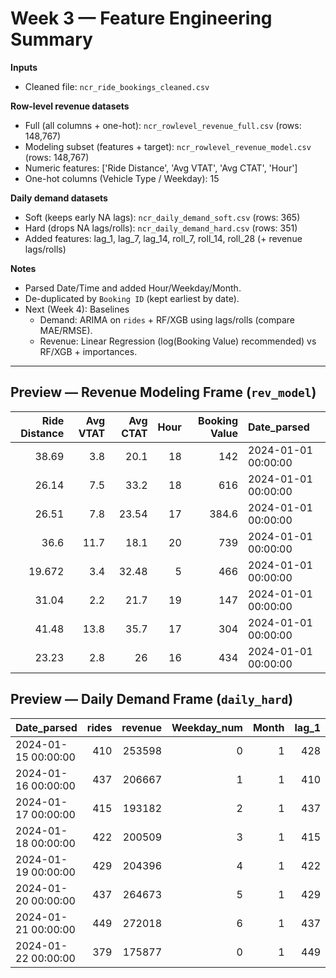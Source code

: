 # Week 3 — Feature Engineering Summary

**Inputs**
- Cleaned file: `ncr_ride_bookings_cleaned.csv`

**Row-level revenue datasets**
- Full (all columns + one-hot): `ncr_rowlevel_revenue_full.csv`  (rows: 148,767)
- Modeling subset (features + target): `ncr_rowlevel_revenue_model.csv`  (rows: 148,767)
- Numeric features: ['Ride Distance', 'Avg VTAT', 'Avg CTAT', 'Hour']
- One-hot columns (Vehicle Type / Weekday): 15

**Daily demand datasets**
- Soft (keeps early NA lags): `ncr_daily_demand_soft.csv` (rows: 365)
- Hard (drops NA lags/rolls): `ncr_daily_demand_hard.csv` (rows: 351)
- Added features: lag_1, lag_7, lag_14, roll_7, roll_14, roll_28 (+ revenue lags/rolls)

**Notes**
- Parsed Date/Time and added Hour/Weekday/Month.
- De-duplicated by `Booking ID` (kept earliest by date).
- Next (Week 4): Baselines
  - Demand: ARIMA on `rides` + RF/XGB using lags/rolls (compare MAE/RMSE).
  - Revenue: Linear Regression (log(Booking Value) recommended) vs RF/XGB + importances.

---

## Preview — Revenue Modeling Frame (`rev_model`)
|   Ride Distance |   Avg VTAT |   Avg CTAT |   Hour |   Booking Value | Date_parsed         |
|----------------:|-----------:|-----------:|-------:|----------------:|:--------------------|
|          38.69  |        3.8 |      20.1  |     18 |           142   | 2024-01-01 00:00:00 |
|          26.14  |        7.5 |      33.2  |     18 |           616   | 2024-01-01 00:00:00 |
|          26.51  |        7.8 |      23.54 |     17 |           384.6 | 2024-01-01 00:00:00 |
|          36.6   |       11.7 |      18.1  |     20 |           739   | 2024-01-01 00:00:00 |
|          19.672 |        3.4 |      32.48 |      5 |           466   | 2024-01-01 00:00:00 |
|          31.04  |        2.2 |      21.7  |     19 |           147   | 2024-01-01 00:00:00 |
|          41.48  |       13.8 |      35.7  |     17 |           304   | 2024-01-01 00:00:00 |
|          23.23  |        2.8 |      26    |     16 |           434   | 2024-01-01 00:00:00 |

## Preview — Daily Demand Frame (`daily_hard`)
| Date_parsed         |   rides |   revenue |   Weekday_num |   Month |   lag_1 |   lag_7 |   lag_14 |   roll_7 |   roll_14 |   roll_28 |   rev_lag_1 |   rev_lag_7 |   rev_lag_14 |   rev_roll_7 |   rev_roll_14 |   rev_roll_28 |
|:--------------------|--------:|----------:|--------------:|--------:|--------:|--------:|---------:|---------:|----------:|----------:|------------:|------------:|-------------:|-------------:|--------------:|--------------:|
| 2024-01-15 00:00:00 |     410 |    253598 |             0 |       1 |     428 |     387 |      414 |  417.286 |   411.143 |   411.333 |      267962 |      179332 |       202958 |       224105 |        218329 |        217305 |
| 2024-01-16 00:00:00 |     437 |    206667 |             1 |       1 |     410 |     434 |      389 |  417.714 |   414.571 |   412.938 |      253598 |      208943 |       192805 |       223780 |        219319 |        216640 |
| 2024-01-17 00:00:00 |     415 |    193182 |             2 |       1 |     437 |     407 |      384 |  418.857 |   416.786 |   413.059 |      206667 |      191800 |       181049 |       223978 |        220186 |        215260 |
| 2024-01-18 00:00:00 |     422 |    200509 |             3 |       1 |     415 |     435 |      414 |  417     |   417.357 |   413.556 |      193182 |      207280 |       191391 |       223010 |        220837 |        214440 |
| 2024-01-19 00:00:00 |     429 |    204396 |             4 |       1 |     422 |     388 |      416 |  422.857 |   418.286 |   414.368 |      200509 |      180939 |       214409 |       226361 |        220122 |        213912 |
| 2024-01-20 00:00:00 |     437 |    264673 |             5 |       1 |     429 |     419 |      408 |  425.429 |   420.357 |   415.5   |      204396 |      258215 |       253808 |       227284 |        220898 |        216450 |
| 2024-01-21 00:00:00 |     449 |    272018 |             6 |       1 |     437 |     428 |      437 |  428.429 |   421.214 |   417.095 |      264673 |      267962 |       275079 |       227863 |        220680 |        219096 |
| 2024-01-22 00:00:00 |     379 |    175877 |             0 |       1 |     449 |     410 |      387 |  424     |   420.643 |   415.364 |      272018 |      253598 |       179332 |       216760 |        220433 |        217131 |